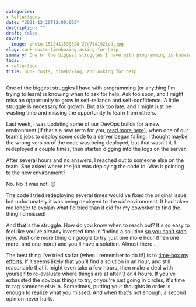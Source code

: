 ```yaml
---
categories:
- Reflections
date: "2021-12-20T12:00:00Z"
description: ""
draft: false
cover:
  image: photo-1512411538328-27d71d1921cd.jpg
slug: sunk-costs-timeboxing-asking-for-help
summary: One of the biggest struggles I have with programming is knowing when to ask for help. A little struggle is necessary for growth, but when am I just wasting time when I could be learning from others?
tags:
- reflection
title: Sunk costs, timeboxing, and asking for help
---
```

One of the biggest struggles I have with programming (or anything I'm trying to learn) is knowing when to ask for help. Ask too soon, and I might miss an opportunity to grow in self-reliance and self-confidence. A little struggle is necessary for growth. But ask too late, and I might just be wasting time and missing the opportunity to learn from others.

Last week, I was updating some of our DevOps builds for a new environment (if that's a new term for you, [read more here](https://azure.microsoft.com/en-us/overview/what-is-devops)), when one of our team's jobs to deploy some code to a server began failing. I thought maybe the wrong version of the code was being deployed, but that wasn't it. I redeployed a couple times, then started digging into the logs on the server.

After several hours and no answers, I reached out to someone else on the team. She asked where the job was deploying the code to. Was it pointing to the new environment?

No. No it was not. 😐

The code I tried redeploying several times would've fixed the original issue, but unfortunately it was being deployed to the _old_ environment. It had taken me longer to explain what I'd tried than it did for my coworker to find the thing I'd missed!

And that's the struggle. How do you know when to reach out? It's so easy to feel like you've already invested time in finding a solution [so you can't stop now](https://thedecisionlab.com/biases/the-sunk-cost-fallacy/). Just one more thing on google to try, just one more hour (then one more, and one more) and you'll have a solution. Almost there...

The best thing I've tried so far (when I remember to do it!) is to [time-box my efforts](https://www.agilealliance.org/glossary/timebox). If it seems likely that you'll find a solution in an hour, and still reasonable that it might even take a few hours, then make a deal with yourself to re-evaluate where things are at after 3 or 4 hours. If you've exhausted the obvious things to try, or you're just going in circles, it's time to tag someone else in. Sometimes, putting your thoughts in order is enough to realize what you missed. And when that's not enough, a second opinion never hurts.
